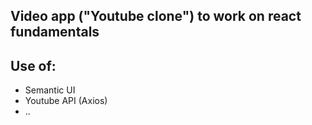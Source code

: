 ## Video app ("Youtube clone") to work on react fundamentals

## Use of:
- Semantic UI 
- Youtube API (Axios)
-  ..

